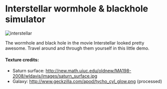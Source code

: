 Interstellar wormhole & blackhole simulator
==============

![interstellar](https://cloud.githubusercontent.com/assets/831538/6198364/ad93aa28-b3fc-11e4-84dd-acdba084f156.jpg)

The wormhole and black hole in the movie Interstellar looked pretty awesome. Travel around and through them yourself in this little demo.

#### Texture credits:
- Saturn surface: http://new.math.uiuc.edu/oldnew/MA198-2008/wldavis/images/saturn_surface.jpg
- Galaxy: http://www.geckzilla.com/apod/tycho_cyl_glow.png (processed)
